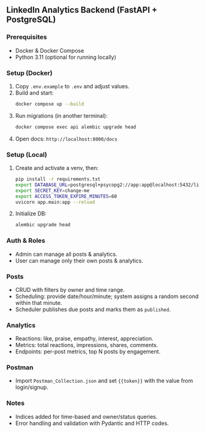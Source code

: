 ## LinkedIn Analytics Backend (FastAPI + PostgreSQL)

### Prerequisites
- Docker & Docker Compose
- Python 3.11 (optional for running locally)

### Setup (Docker)
1. Copy `.env.example` to `.env` and adjust values.
2. Build and start:
   ```bash
   docker compose up --build
   ```
3. Run migrations (in another terminal):
   ```bash
   docker compose exec api alembic upgrade head
   ```
4. Open docs: `http://localhost:8000/docs`

### Setup (Local)
1. Create and activate a venv, then:
   ```bash
   pip install -r requirements.txt
   export DATABASE_URL=postgresql+psycopg2://app:app@localhost:5432/linkedin
   export SECRET_KEY=change-me
   export ACCESS_TOKEN_EXPIRE_MINUTES=60
   uvicorn app.main:app --reload
   ```
2. Initialize DB:
   ```bash
   alembic upgrade head
   ```

### Auth & Roles
- Admin can manage all posts & analytics.
- User can manage only their own posts & analytics.

### Posts
- CRUD with filters by owner and time range.
- Scheduling: provide date/hour/minute; system assigns a random second within that minute.
- Scheduler publishes due posts and marks them as `published`.

### Analytics
- Reactions: like, praise, empathy, interest, appreciation.
- Metrics: total reactions, impressions, shares, comments.
- Endpoints: per-post metrics, top N posts by engagement.

### Postman
- Import `Postman_Collection.json` and set `{{token}}` with the value from login/signup.

### Notes
- Indices added for time-based and owner/status queries.
- Error handling and validation with Pydantic and HTTP codes.
